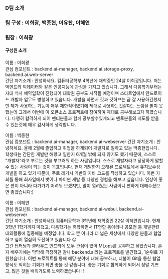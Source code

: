 ### D팀 소개

### 팀 구성 : 이희광, 백종현, 이유찬, 이혜연
### 팀장 : 이희광

#### 구성원 소개

이름 : 이희광   
관심 컴포넌트 : backend.ai-manager, backend.ai.storage-proxy, backend.ai.web-server   
간단 자기소개 : 안녕하세요. 컴퓨터공학부 4학년에 재학중인 24살 이희광입니다. 저는 벡엔드와 빅데이터와 같은 인공지능에 관심을 가지고 있습니다. 그래서 다음학기부터는 자대 석사 예약입학이 진행되어 대학원 공부도 시작될 예정이며 스타트업에서 안드로이드 개발자 업무도 병행하고 있습니다.  개발을 하면서 깃과 깃허브는 곧 잘 사용하긴했지만 제가 사용하는 기능이 매우 제한적이였기에 제대로 사용하는것같다는 느낌을 받지 못했는데 그래서 이번에 이 오픈소스 프로젝트에 참여하여 제대로 공부해보고자 하였습니다. 다행히 합격하게 되어 멘티분들과 함께 공부할수있게되고 멘토분들의 지도를 받을 수 있는것에 매우 감사하게 생각합니다.   

이름 : 백종현   
관심 컴포넌트 : backend.ai-manager, backend.ai-webserver
간단 자기소개 : 안녕하세요. 올해 2월에 졸업하고 취업을 하게되어 개발자로 일하고 있는 백종현입니다. 학생때는 간단한 개발만 해왔고 일한지 6개월 밖에 되지 않기도 했기 때문에, 스스로 "개발자"라고 부르는 것을 부끄러워 하는 사람입니다. 스스로 개발자라고 당당하게 말할 수 있는 사람이 되는 것이 목표입니다. 현재 개발한지 오래된 프로젝트에서 유지보수성 개발을 하고 있기 때문에, 주로 레거시 기반의 자바 코드를 작성하고 있습니다. 이번 기회를 통해 회사일에서 벗어나 파이썬 개발 등 다양한 경험을 해보고 싶습니다. 인상이 좋은 편이 아니라 다가가기 어려워 보겠지만, 많이 열려있는 사람이니 편하게 대해주셨으면 좋겠습니다:)

이름 : 이혜연   
관심 컴포넌트 : backend.ai-manager, backend.ai-webui, backend.ai-webserver  
간단 자기소개 : 안녕하세요 컴퓨터공학과 3학년에 재학중인 22살 이혜연입니다. 현재 3학년 1학기까지 마쳤고, 다음학기는 휴학하면서 IT연합 동아리나 공모전 등 개발관련 대외활동에 집중해볼 예정입니다. 학교 뿐 아니라 더 넓은 세상에서 다양한 분들과 협업하고 싶어 열심히 도전하고 있습니다 😊<br>
 그간 딥러닝과 클라우드 인프라에 모두 관심이 있어 MLops를 공부하고 싶었습니다. 혼자 배우기에는 막막해 걱정하던 찰나 backend.ai라는 프로젝트를 발견했고, 1순위로 지원했습니다. 이번 프로젝트를 통해 해당 분야에 대해 공부하고, 더불어 Git을 통한 협업방식도 익히는 기회가 되면 좋을 것 같습니다. 좋은 기회로 함께하게 되어서 정말 기쁘고, 많은 것들 배워가도록 노력하겠습니다 !!
